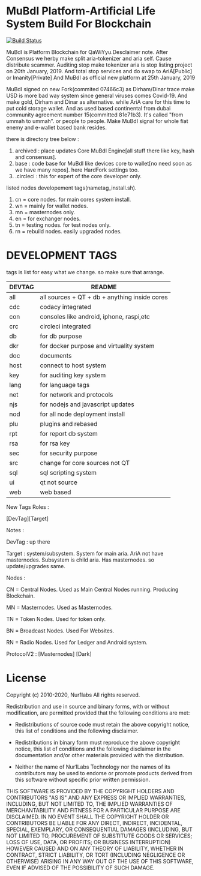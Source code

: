 MuBdI Platform-Artificial Life System Build For Blockchain
=====================================
[![Build Status](https://travis-ci.org/Nur1Labs/AriA.svg?branch=master)](https://travis-ci.org/Nur1Labs/AriA)

MuBdI is Platform Blockchain for QaWiYyu.Desclaimer note. After Consensus we herby make split aria-tokenizer and aria self. Cause distribute scammer. Auditing stop
make tokenizer aria is stop listing project on 20th January, 2019. And total stop services and do swap to AriA[Public] or Imanity[Private] And MuBdI as official new platform at 25th January, 2019

MuBdI signed on new Fork(commited 07466c3) as Dirham/Dinar trace make USD is more bad way system since general viruses comes Covid-19. And make gold, Dirham and Dinar as alternative. 
while AriA care for this time to put cold storage wallet. And as used based continental from dubai community agreement number 15(committed 81e71b3).
It's called "from ummah to ummah". or people to people. Make MuBdI signal for whole fiat enemy and e-wallet based bank resides.

there is directory tree below : 

1. archived : place updates Core MuBdI Engine[all stuff there like key, hash and consensus].
3. base : code base for MuBdI like devices core to wallet[no need soon as we have many repos]. here HardFork settings too.
5. .circleci : this for expert of the core developer only.

listed nodes developement tags(nametag_install.sh).

1. cn = core nodes. for main cores system install.
2. wn = mainly for wallet nodes.
3. mn = masternodes only.
4. en = for exchanger nodes.
5. tn = testing nodes. for test nodes only.
6. rn = rebuild nodes. easily upgraded nodes.

# DEVELOPMENT TAGS ##

tags is list for easy what we change. so make sure that arrange.

| DEVTAG | README                                        |
| ------ | --------------------------------------------- |
| all    | all sources + QT + db + anything inside cores |
| cdc    | codacy integrated                             |
| con    | consoles like android, iphone, raspi,etc      |
| crc    | circleci integrated                           |
| db     | for db purpose                                |
| dkr    | for docker purpose and virtuality system      |
| doc    | documents                                     |
| host   | connect to host system                        |
| key    | for auditing key system			             |
| lang   | for language tags    			             |
| net    | for network and protocols		             |
| njs    | for nodejs and javascript updates             |
| nod    | for all node deployment install               |
| plu    | plugins and rebased                           |
| rpt    | for report db system  					     |
| rsa    | for rsa key                                   |
| sec    | for security purpose                          |
| src    | change for core sources not QT                |
| sql    | sql scripting system							 |
| ui     | qt not source                                 |
| web    | web based                                     |

New Tags Roles :

[DevTag][Target]

Notes :

DevTag : up there

Target : system/subsystem. System for main aria. AriA not have masternodes. Subsystem is child aria. Has masternodes. so update/upgrades same.

Nodes :

CN = Central Nodes. Used as Main Central Nodes running. Producing Blockchain.

MN = Masternodes. Used as Masternodes.

TN = Token Nodes. Used for token only.

BN = Broadcast Nodes. Used For Websites.

RN = Radio Nodes. Used for Ledger and Android system.

ProtocolV2 : [Masternodes] [Dark]

# License ##

Copyright (c) 2010-2020, Nur1labs
All rights reserved.

Redistribution and use in source and binary forms, with or without
modification, are permitted provided that the following conditions are met:

*   Redistributions of source code must retain the above copyright notice, this
    list of conditions and the following disclaimer.

*   Redistributions in binary form must reproduce the above copyright notice,
    this list of conditions and the following disclaimer in the documentation
    and/or other materials provided with the distribution.

*   Neither the name of Nur1Labs Technology nor the names of its
    contributors may be used to endorse or promote products derived from
    this software without specific prior written permission.

THIS SOFTWARE IS PROVIDED BY THE COPYRIGHT HOLDERS AND CONTRIBUTORS "AS IS"
AND ANY EXPRESS OR IMPLIED WARRANTIES, INCLUDING, BUT NOT LIMITED TO, THE
IMPLIED WARRANTIES OF MERCHANTABILITY AND FITNESS FOR A PARTICULAR PURPOSE ARE
DISCLAIMED. IN NO EVENT SHALL THE COPYRIGHT HOLDER OR CONTRIBUTORS BE LIABLE
FOR ANY DIRECT, INDIRECT, INCIDENTAL, SPECIAL, EXEMPLARY, OR CONSEQUENTIAL
DAMAGES (INCLUDING, BUT NOT LIMITED TO, PROCUREMENT OF SUBSTITUTE GOODS OR
SERVICES; LOSS OF USE, DATA, OR PROFITS; OR BUSINESS INTERRUPTION) HOWEVER
CAUSED AND ON ANY THEORY OF LIABILITY, WHETHER IN CONTRACT, STRICT LIABILITY,
OR TORT (INCLUDING NEGLIGENCE OR OTHERWISE) ARISING IN ANY WAY OUT OF THE USE
OF THIS SOFTWARE, EVEN IF ADVISED OF THE POSSIBILITY OF SUCH DAMAGE.
